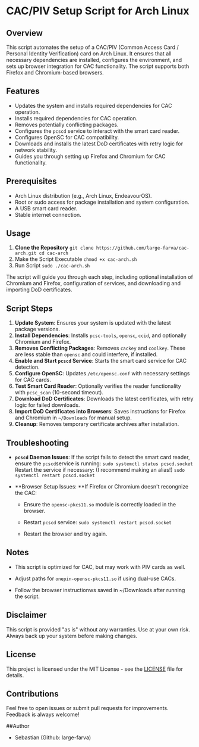 # CAC/PIV Setup Script for Arch Linux

## Overview

This script automates the setup of a CAC/PIV (Common Access Card / Personal Identity Verification) card on Arch Linux. It ensures that all necessary dependencies are installed, configures the environment, and sets up browser integration for CAC functionality. The script supports both Firefox and Chromium-based browsers.

## Features

- Updates the system and installs required dependencies for CAC operation.
- Installs required dependencies for CAC operation.
- Removes potentially conflicting packages.
- Configures the `pcscd` service to interact with the smart card reader.
- Configures OpenSC for CAC compatibility.
- Downloads and installs the latest DoD certificates with retry logic for network stability.
- Guides you through setting up Firefox and Chromium for CAC functionality.

## Prerequisites

- Arch Linux distribution (e.g., Arch Linux, EndeavourOS).
- Root or sudo access for package installation and system configuration.
- A USB smart card reader.
- Stable internet connection.

## Usage

1. **Clone the Repository**
  `git clone https://github.com/large-farva/cac-arch.git
  cd cac-arch`
2. Make the Script Executable
  `chmod +x cac-arch.sh`
3. Run Script
  `sudo ./cac-arch.sh`

The script will guide you through each step, including optional installation of Chromium and Firefox, configuration of services, and downloading and importing DoD certificates.

## Script Steps

1. **Update System**: Ensures your system is updated with the latest package versions.
2. **Install Dependencies**: Installs `pcsc-tools`, `opensc`, `ccid`, and optionally Chromium and Firefox.
3. **Removes Conflicting Packages**: Removes `cackey` and `coolkey`. These are less stable than `opensc` and could interfere, if installed.
4. **Enable and Start `pcscd` Service**: Starts the smart card service for CAC detection.
5. **Configure OpenSC**: Updates `/etc/opensc.conf` with necessary settings for CAC cards.
6. **Test Smart Card Reader**: Optionally verifies the reader functionality with `pcsc_scan` (10-second timeout).
7. **Download DoD Certificates**: Downloads the latest certificates, with retry logic for failed downloads.
8. **Import DoD Certificates into Browsers**: Saves instructions for Firefox and Chromium in `~/Downloads` for manual setup.
9. **Cleanup**: Removes temporary certificate archives after installation.

## Troubleshooting

- **`pcscd` Daemon Issues**: If the script fails to detect the smart card reader, ensure the `pcscd`service is running:
  `sudo systemctl status pcscd.socket`
  Restart the service if necessary: (I recommend making an alias!)
  `sudo systemctl restart pcscd.socket`
  
- **Browser Setup Issues: **If Firefox or Chromium doesn't recongnize the CAC:
  
  - Ensure the `opensc-pkcs11.so` module is correctly loaded in the browser.
    
  - Restart `pcscd` service:
    `sudo systemctl restart pcscd.socket`
    
  - Restart the browser and try again.
    

## Notes

- This script is optimized for CAC, but may work with PIV cards as well.
  
- Adjust paths for `onepin-opensc-pkcs11.so` if using dual-use CACs.
  
- Follow the browser instructionws saved in ~/Downloads after running the script.
  

## Disclaimer

This script is provided "as is" without any warranties. Use at your own risk. Always back up your system before making changes.

## License

This project is licensed under the MIT License - see the [LICENSE](LICENSE) file for details.

## Contributions

Feel free to open issues or submit pull requests for improvements. Feedback is always welcome!

##Author

- Sebastian (Github: large-farva)
